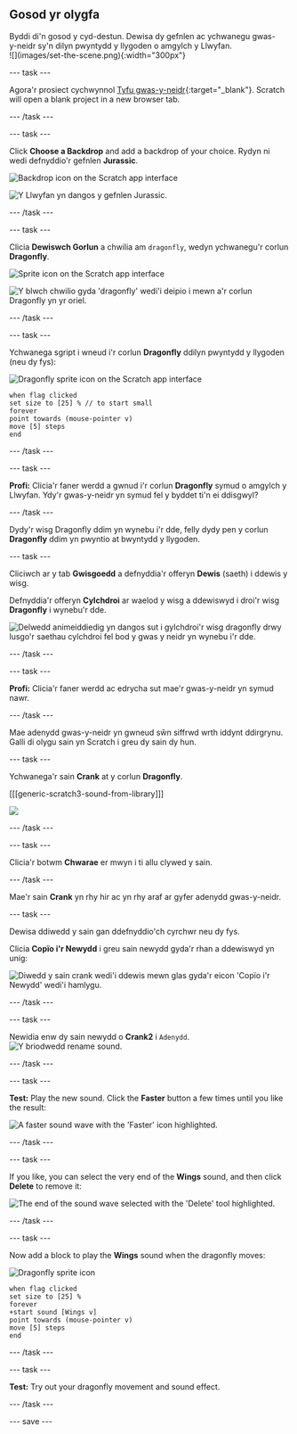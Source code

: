## Gosod yr olygfa

<div style="display: flex; flex-wrap: wrap">
<div style="flex-basis: 200px; flex-grow: 1; margin-right: 15px;">
Byddi di'n gosod y cyd-destun. Dewisa dy gefnlen ac ychwanegu gwas-y-neidr sy'n dilyn pwyntydd y llygoden o amgylch y Llwyfan.
</div>
<div>
![](images/set-the-scene.png){:width="300px"}
</div>
</div>

--- task ---

Agora'r prosiect cychwynnol [Tyfu gwas-y-neidr](https://scratch.mit.edu/projects/535695413/editor){:target="_blank"}. Scratch will open a blank project in a new browser tab.

--- /task ---

--- task ---

Click **Choose a Backdrop** and add a backdrop of your choice. Rydyn ni wedi defnyddio'r gefnlen **Jurassic**.

![Backdrop icon on the Scratch app interface](images/choose-backdrop-icon.png)

![Y Llwyfan yn dangos y gefnlen Jurassic.](images/Jurassic-backdrop.png)

--- /task ---

--- task ---

Clicia **Dewiswch Gorlun** a chwilia am `dragonfly`, wedyn ychwanegu'r corlun **Dragonfly**.

![Sprite icon on the Scratch app interface](images/choose-sprite-icon.png)

![Y blwch chwilio gyda 'dragonfly' wedi'i deipio i mewn a'r corlun Dragonfly yn yr oriel.](images/dragonfly-search.png)

--- /task ---

--- task ---

Ychwanega sgript i wneud i'r corlun **Dragonfly** ddilyn pwyntydd y llygoden (neu dy fys):

![Dragonfly sprite icon on the Scratch app interface](images/dragonfly-icon.png)

```blocks3
when flag clicked
set size to [25] % // to start small
forever
point towards (mouse-pointer v)
move [5] steps
end
```
--- /task ---

--- task ---

**Profi:** Clicia'r faner werdd a gwnud i'r corlun **Dragonfly** symud o amgylch y Llwyfan. Ydy'r gwas-y-neidr yn symud fel y byddet ti'n ei ddisgwyl?

--- /task ---

Dydy'r wisg Dragonfly ddim yn wynebu i'r dde, felly dydy pen y corlun **Dragonfly** ddim yn pwyntio at bwyntydd y llygoden.

--- task ---

Cliciwch ar y tab **Gwisgoedd** a defnyddia'r offeryn **Dewis** (saeth) i ddewis y wisg.

Defnyddia'r offeryn **Cylchdroi** ar waelod y wisg a ddewiswyd i droi'r wisg **Dragonfly** i wynebu'r dde.

![Delwedd animeiddiedig yn dangos sut i gylchdroi'r wisg dragonfly drwy lusgo'r saethau cylchdroi fel bod y gwas y neidr yn wynebu i'r dde.](images/rotated-costume.gif)

--- /task ---

--- task ---

**Profi:** Clicia'r faner werdd ac edrycha sut mae'r gwas-y-neidr yn symud nawr.

--- /task ---

Mae adenydd gwas-y-neidr yn gwneud sŵn siffrwd wrth iddynt ddirgrynu. Galli di olygu sain yn Scratch i greu dy sain dy hun.

--- task ---

Ychwanega'r sain **Crank** at y corlun **Dragonfly**.

[[[generic-scratch3-sound-from-library]]]

![](images/crank-sound-editor.png)

--- /task ---

--- task ---

Clicia'r botwm **Chwarae** er mwyn i ti allu clywed y sain.

--- /task ---

Mae'r sain **Crank** yn rhy hir ac yn rhy araf ar gyfer adenydd gwas-y-neidr.

--- task ---

Dewisa ddiwedd y sain gan ddefnyddio'ch cyrchwr neu dy fys.

Clicia **Copïo i'r Newydd** i greu sain newydd gyda'r rhan a ddewiswyd yn unig:

![Diwedd y sain crank wedi'i ddewis mewn glas gyda'r eicon 'Copïo i'r Newydd' wedi'i hamlygu.](images/crank-copy-end.png)

--- /task ---

--- task ---

Newidia enw dy sain newydd o **Crank2** i `Adenydd`. ![Y briodwedd rename sound.](images/crank-wings-sound.png)

--- /task ---

--- task ---

**Test:** Play the new sound. Click the **Faster** button a few times until you like the result:

![A faster sound wave with the 'Faster' icon highlighted.](images/wings-faster.png)

--- /task ---

--- task ---

If you like, you can select the very end of the **Wings** sound, and then click **Delete** to remove it:

![The end of the sound wave selected with the 'Delete' tool highlighted.](images/wings-shorter.png)

--- /task ---

--- task ---

Now add a block to play the **Wings** sound when the dragonfly moves:

![Dragonfly sprite icon](images/dragonfly-icon.png)

```blocks3
when flag clicked
set size to [25] %
forever
+start sound [Wings v]
point towards (mouse-pointer v)
move [5] steps
end
```
--- /task ---

--- task ---

**Test:** Try out your dragonfly movement and sound effect.

--- /task ---

--- save ---
